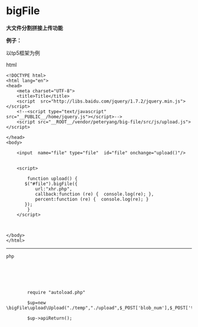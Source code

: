 # bigFile
**大文件分割拼接上传功能**

**例子：**

以tp5框架为例

html
    
    <!DOCTYPE html>
    <html lang="en">
    <head>
        <meta charset="UTF-8">
        <title>Title</title>
        <script  src="http://libs.baidu.com/jquery/1.7.2/jquery.min.js"></script>
        <!--<script type="text/javascript" src="__PUBLIC__/home/jquery.js"></script>-->
        <script src="__ROOT__/vendor/peteryang/big-file/src/js/upload.js"></script>
    
    </head>
    <body>

        <input  name="file" type="file"  id="file" onchange="upload()"/>
    
    
        <script>
    
            function upload() {
           $("#file").bigFile({ 
               url:"xhr.php",
               callback:function (re) {  console.log(re); },
               percent:function (re) {  console.log(re); }
           });
            }
        </script>
    
    
    
    </body>
    </html>
    
    


----------


    php
    
    
    
    
   

            require "autoload.php"
    
            $up=new \bigFile\upload\Upload("./temp","./upload",$_POST['blob_num'],$_POST['total_blob_num'],$_POST['file_name'],12);
    
            $up->apiReturn();
        
    
